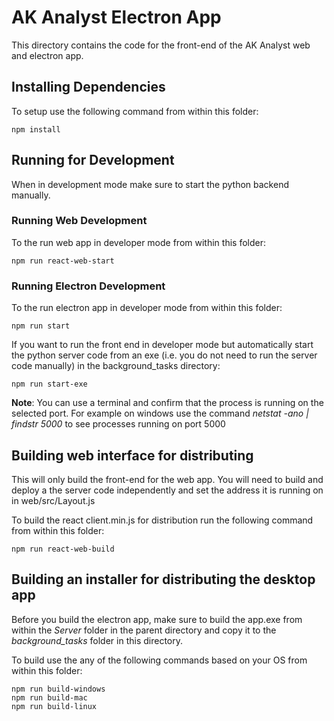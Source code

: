 # AK Analyst Electron App #

This directory contains the code for the front-end 
of the AK Analyst web and electron app.

## Installing Dependencies ##

To setup use the following command from within this folder:
      
    npm install


## Running for Development ##

When in development mode make sure to start the python backend manually.

### Running Web Development ###
To the run web app in developer mode from within this folder:

    npm run react-web-start

### Running Electron Development ###
To the run electron app in developer mode from within this folder:

    npm run start

If you want to run the front end in developer mode but automatically start
the python server code from an exe (i.e. you do not need to run the server code manually) 
in the background_tasks directory:

    npm run start-exe

**Note**: You can use a terminal and confirm that
the process is running on the selected port. 
For example on windows use the command 
*netstat -ano | findstr 5000* 
to see processes running on port 5000

## Building web interface for distributing ##
This will only build the front-end for the web app. You will need to build and deploy a 
the server code independently and set the address it is running on in web/src/Layout.js

To build the react client.min.js for distribution run the following command
from within this folder:

    npm run react-web-build

## Building an installer for distributing the desktop app ##

Before you build the electron app, make sure to build the app.exe 
from within the *Server* folder in the parent directory and 
copy it to the *background_tasks* folder in this directory.

To build use the any of the following commands based on your OS 
from within this folder:

    npm run build-windows
    npm run build-mac
    npm run build-linux
    

